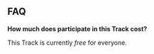 ## FAQ

**How much does participate in this Track cost?**

This Track is currently *free* for everyone.